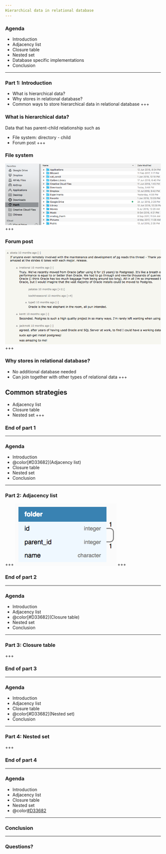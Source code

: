 ```yaml
---
Hierarchical data in relational database
---
```

### Agenda
* Introduction
* Adjacency list
* Closure table
* Nested set
* Database specific implementations
* Conclusion
---
### Part 1: Introduction
* What is hierarchical data?
* Why stores in relational database?
* Common ways to store hierarchical data in relational database
+++
### What is hierarchical data?
Data that has parent-child relationship such as

* File system: directory - child
* Forum post
+++
### File system
![HN](static/finder.png)
+++
### Forum post
![HN](static/hacker_news.png)
+++
### Why stores in relational database?
* No additional database needed
* Can join together with other types of relational data
+++
## Common strategies
* Adjacency list
* Closure table
* Nested set
+++
### End of part 1
---
### Agenda
* Introduction
* @color[#D33682](Adjacency list)
* Closure table
* Nested set
* Conclusion
---
### Part 2: Adjacency list
+++
![Adjacency list](static/adjacency_list_db_diagram.png)
+++
### End of part 2
---
### Agenda
* Introduction
* Adjacency list
* @color[#D33682](Closure table)
* Nested set
* Conclusion
---
### Part 3: Closure table
+++
### End of part 3
---
### Agenda
* Introduction
* Adjacency list
* Closure table
* @color[#D33682](Nested set)
* Conclusion
---
### Part 4: Nested set
+++
### End of part 4
---
### Agenda
* Introduction
* Adjacency list
* Closure table
* Nested set
* @color[#D33682](Conclusion)
---
### Conclusion
---
### Questions?

